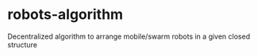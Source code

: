 # robots-algorithm
Decentralized algorithm to arrange mobile/swarm robots in a given closed structure 
